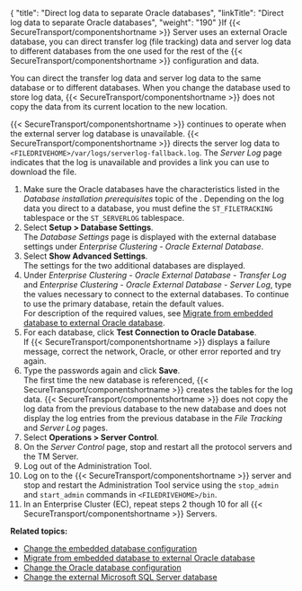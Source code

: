 {
    "title": "Direct log data to separate Oracle databases",
    "linkTitle": "Direct log data to separate Oracle databases",
    "weight": "190"
}If {{< SecureTransport/componentshortname  >}} Server uses an external Oracle database, you can direct transfer log (file tracking) data and server log data to different databases from the one used for the rest of the {{< SecureTransport/componentshortname  >}} configuration and data.

You can direct the transfer log data and server log data to the same database or to different databases. When you change the database used to store log data, {{< SecureTransport/componentshortname  >}} does not copy the data from its current location to the new location.

{{< SecureTransport/componentshortname  >}} continues to operate when the external server log database is unavailable. {{< SecureTransport/componentshortname  >}} directs the server log data to `<FILEDRIVEHOME>/var/logs/serverlog-fallback.log`. The *Server Log* page indicates that the log is unavailable and provides a link you can use to download the file.

1.  Make sure the Oracle databases have the characteristics listed in the *Database installation prerequisites* topic of the . Depending on the log data you direct to a database, you must define the `ST_FILETRACKING` tablespace or the `ST_SERVERLOG` tablespace.
2.  Select **Setup > Database Settings**.  
    The *Database Settings* page is displayed with the external database settings under *Enterprise Clustering - Oracle External Database*.
3.  Select **Show Advanced Settings**.  
    The settings for the two additional databases are displayed.
4.  Under *Enterprise Clustering - Oracle External Database - Transfer Log* and *Enterprise Clustering - Oracle External Database - Server Log*, type the values necessary to connect to the external databases. To continue to use the primary database, retain the default values.  
    For description of the required values, see [Migrate from embedded database to external Oracle database](../t_st_database#top).
5.  For each database, click **Test Connection to Oracle Database**.  
    If {{< SecureTransport/componentshortname >}} displays a failure message, correct the network, Oracle, or other error reported and try again.
6.  Type the passwords again and click **Save**.  
    The first time the new database is referenced, {{< SecureTransport/componentshortname >}} creates the tables for the log data. {{< SecureTransport/componentshortname >}} does not copy the log data from the previous database to the new database and does not display the log entries from the previous database in the *File Tracking* and *Server Log* pages.
7.  Select **Operations > Server Control**.
8.  On the *Server Control* page, stop and restart all the protocol servers and the TM Server.
9.  Log out of the Administration Tool.
10. Log on to the {{< SecureTransport/componentshortname >}} server and stop and restart the Administration Tool service using the `stop_admin` and `start_admin` commands in `<FILEDRIVEHOME>/bin`.
11. In an Enterprise Cluster (EC), repeat steps 2 though 10 for all {{< SecureTransport/componentshortname >}} Servers.

**Related topics:**

-   [Change the embedded database configuration](../t_st_mysql)
-   [Migrate from embedded database to external Oracle database](../t_st_database)
-   [Change the Oracle database configuration](../t_st_oracle)
-   [Change the external Microsoft SQL Server database](../t_st_sqlserver)
